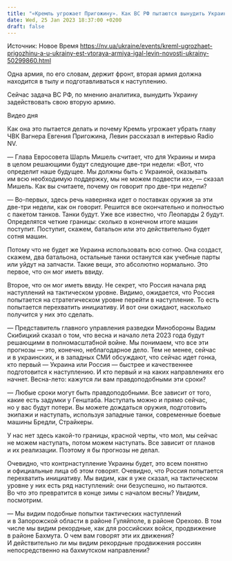 ```yaml
---
title: "«Кремль угрожает Пригожину». Как ВС РФ пытаются вынудить Украину задействовать свою вторую армию — интервью NV с Игалем Левиным"
date: Wed, 25 Jan 2023 18:37:00 +0200
draft: false
---
```

Источник: Новое Время https://nv.ua/ukraine/events/kreml-ugrozhaet-prigozhinu-a-u-ukrainy-est-vtoraya-armiya-igal-levin-novosti-ukrainy-50299860.html


 Одна армия, по его словам, держит фронт, вторая армия должна находится в тылу и подготавливаться к наступлению.

Сейчас задача ВС РФ, по мнению аналитика, вынудить Украину задействовать свою вторую армию.

  Видео дня   

Как она это пытается делать и почему Кремль угрожает убрать главу ЧВК Вагнера Евгения Пригожина, Левин рассказал в интервью Radio NV.

— Глава Евросовета Шарль Мишель считает, что для Украины и мира в целом решающими будут следующие две-три недели: «Вот, что определит наше будущее. Мы должны быть с Украиной, оказывать им всю необходимую поддержку, мы не можем подвести их», — сказал Мишель. Как вы считаете, почему он говорит про две-три недели?

— Во-первых, здесь речь наверняка идет о поставках оружия за эти две-три недели, как он говорит. Решится все окончательно и полностью с пакетом танков. Танки будут. Уже все известно, что Леопарды 2 будут. Определятся четкие границы: сколько в конечном итоге машин поступит. Поступит, скажем, батальон или это действительно будет сотня машин. 

Потому что не будет же Украина использовать всю сотню. Она создаст, скажем, два батальона, остальные танки останутся как учебные парты или уйдут на запчасти. Такие вещи, это абсолютно нормально. Это первое, что он мог иметь ввиду. 

Второе, что он мог иметь ввиду. Не секрет, что Россия начала ряд наступлений на тактическом уровне. Видимо, ожидается, что Россия попытается на стратегическом уровне перейти в наступление. То есть попытается перехватить инициативу. И вот они ожидают, насколько получится у них это сделать.

— Представитель главного управления разведки Минобороны Вадим Скибицкий сказал о том, что весна и начало лета 2023 года будут решающими в полномасштабной войне. Мы понимаем, что все эти прогнозы — это, конечно, неблагодарное дело. Тем не менее, сейчас и в украинских, и в западных СМИ обсуждают, что сейчас идет гонка, кто первый — Украина или Россия — быстрее и качественнее подготовится к наступлению. И кто первый и на каких направлениях его начнет. Весна-лето: кажутся ли вам правдоподобными эти сроки?

— Любые сроки могут быть правдоподобными. Все зависит от того, какие есть задумки у Генштаба. Наступать можно и прямо сейчас, но у вас будут потери. Вы можете дождаться оружия, подготовить экипажи и наступать, используя западные танки, современные боевые машины Бредли, Страйкеры. 

У нас нет здесь какой-то границы, красной черты, что мол, мы сейчас не можем наступать, потом можем наступать. Все зависит от планов и их реализации. Поэтому я бы прогнозы не делал. 

Очевидно, что контрнаступление Украины будет, это всем понятно и официальные лица об этом говорят. Очевидно, что Россия попытается перехватить инициативу. Мы видим, как я уже сказал, на тактическом уровне у них есть ряд наступлений: они безуспешно, но пытаются. Во что это превратится в конце зимы с началом весны? Увидим, посмотрим.

— Мы видим подобные попытки тактических наступлений и в Запорожской области в районе Гуляйполе, в районе Орехово. В том числе мы видим рекордные, как для российских войск, продвижение в районе Бахмута. О чем вам говорят эти их движения? И действительно ли мы видим рекордные продвижения россиян непосредственно на бахмутском направлении?
